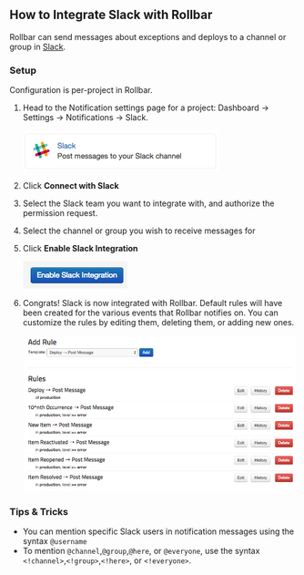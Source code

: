 ## How to Integrate Slack with Rollbar

Rollbar can send messages about exceptions and deploys to a channel or
group in [Slack](https://slack.com/).

### Setup

Configuration is per-project in Rollbar.

1.  Head to the Notification settings page for a project: Dashboard ->
    Settings -> Notifications -> Slack.

    ![](../images/tools/slack/channel.png)

2.  Click **Connect with Slack**

3.  Select the Slack team you want to integrate with, and authorize the
    permission request.

4.  Select the channel or group you wish to receive messages for

5.  Click **Enable Slack Integration**

    ![](../images/tools/slack/enable.png)

6.  Congrats! Slack is now integrated with Rollbar. Default rules will
    have been created for the various events that Rollbar notifies on.
    You can customize the rules by editing them, deleting them, or
    adding new ones.

    ![](../images/tools/slack/add-rule.png)

### Tips & Tricks

* You can mention specific Slack users in notification messages using the syntax `@username`
* To mention `@channel`,`@group`,`@here`, or `@everyone`, use the syntax `<!channel>`,`<!group>`,`<!here>`, or `<!everyone>`.
